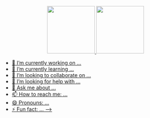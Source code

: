 <div align="center">
  <a href="https://github.com/JeffersonCorreiax">
  <img height="130em" src="https://github-readme-stats.vercel.app/api?username=JeffersonCorreiax&show_icons=true&theme=dracula&include_all_commits=true&count_private=true"/>
  <img height="130em" src="https://github-readme-stats.vercel.app/api/top-langs/?username=JeffersonCorreiax&layout=compact&langs_count=7&theme=dracula"/>
</div>














- 🔭 I’m currently working on ...
- 🌱 I’m currently learning ...
- 👯 I’m looking to collaborate on ...
- 🤔 I’m looking for help with ...
- 💬 Ask me about ...
- 📫 How to reach me: ...
- 😄 Pronouns: ...
- ⚡ Fun fact: ...
-->
